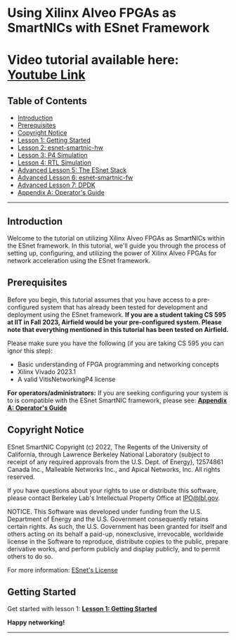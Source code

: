 # Using Xilinx Alveo FPGAs as SmartNICs with ESnet Framework

# Video tutorial available here: [Youtube Link](https://www.youtube.com/playlist?list=PL5Ght4QkHL8Sd7rTLNPv3TjYCZ3GorqPE)

## Table of Contents

- [Introduction](#introduction)
- [Prerequisites](#prerequisites)
- [Copyright Notice](#copyright-notice)
- [Lesson 1: Getting Started](1-lesson1.md)
- [Lesson 2: esnet-smartnic-hw](2-lesson2.md)
- [Lesson 3: P4 Simulation](3-lesson3.md)
- [Lesson 4: RTL Simulation](4-lesson4.md)
- [Advanced Lesson 5: The ESnet Stack](5-lesson5.md)
- [Advanced Lesson 6: esnet-smartnic-fw](6-lesson6.md)
- [Advanced Lesson 7: DPDK](7-lesson7.md)
- [Appendix A: Operator's Guide](z-appendix_a.md)

---

## Introduction

Welcome to the tutorial on utilizing Xilinx Alveo FPGAs as SmartNICs within the ESnet framework. In this tutorial, we'll guide you through the process of setting up, configuring, and utilizing the power of Xilinx Alveo FPGAs for network acceleration using the ESnet framework.

## Prerequisites

Before you begin, this tutorial assumes that you have access to a pre-configured system that has already been tested for development and deployment using the ESnet framework. **If you are a student taking CS 595 at IIT in Fall 2023, Airfield would be your pre-configured system. Please note that everything mentioned in this tutorial has been tested on Airfield.** 

Please make sure you have the following (if you are taking CS 595 you can ignor this step):

- Basic understanding of FPGA programming and networking concepts
- Xilinx Vivado 2023.1
- A valid VitisNetworkingP4 license

**For operators/administrators:** If you are seeking configuring your system is to is compatible with the ESnet SmartNIC framework, please see: **[Appendix A: Operator's Guide](z-appendix_a.md)**

## Copyright Notice

ESnet SmartNIC Copyright (c) 2022, The Regents of the University of
California, through Lawrence Berkeley National Laboratory (subject to
receipt of any required approvals from the U.S. Dept. of Energy),
12574861 Canada Inc., Malleable Networks Inc., and Apical Networks, Inc.
All rights reserved.

If you have questions about your rights to use or distribute this software,
please contact Berkeley Lab's Intellectual Property Office at
IPO@lbl.gov.

NOTICE.  This Software was developed under funding from the U.S. Department
of Energy and the U.S. Government consequently retains certain rights.  As
such, the U.S. Government has been granted for itself and others acting on
its behalf a paid-up, nonexclusive, irrevocable, worldwide license in the
Software to reproduce, distribute copies to the public, prepare derivative
works, and perform publicly and display publicly, and to permit others to do so.

For more information: [ESnet's License](LICENSE_ESNET.md)

## Getting Started

Get started with lesson 1: **[Lesson 1: Getting Started](1-lesson1.md)**

**Happy networking!**

---
